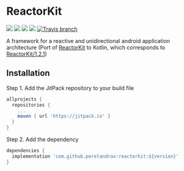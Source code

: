 # ReactorKit

[![](https://img.shields.io/badge/Kotlin-1.3.21-orange.svg)](https://kotlinlang.org/)
[![](https://img.shields.io/badge/gradle-3.5.0--alpha04-blue.svg)](https://gradle.org/)
[![](https://img.shields.io/badge/platform-android-lightgrey.svg)](https://developer.android.com/)
[![](https://jitpack.io/v/perelandrax/reactorkit.svg)](https://jitpack.io/#perelandrax/reactorkit) [![Travis branch](https://img.shields.io/travis/perelandrax/ReactorKit.svg?maxAge=2592000)](https://travis-ci.com/perelandrax/ReactorKit.svg?branch=master)

<!-- ![License MIT](https://img.shields.io/badge/license-MIT-blue.svg?style=flat-square) -->

A framework for a reactive and unidirectional android application architecture (Port of [ReactorKit](https://github.com/ReactorKit/ReactorKit) to Kotlin, which corresponds to [ReactorKit/1.2.1](https://github.com/ReactorKit/ReactorKit/releases/tag/1.2.1))

## Installation

Step 1. Add the JitPack repository to your build file

```groovy
allprojects {
  repositories {
    ...
    maven { url 'https://jitpack.io' }
  }
}
```

Step 2. Add the dependency

```groovy
dependencies {
  implementation 'com.github.perelandrax:reactorkit:${version}'
}
```


